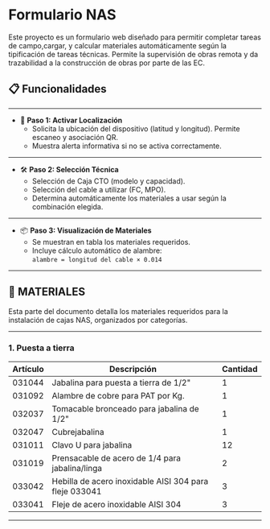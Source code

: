 # Formulario NAS

Este proyecto es un formulario web diseñado para permitir completar tareas de campo,cargar, y calcular materiales automáticamente según la tipificación de tareas técnicas.
Permite la supervisión de obras remota y da trazabilidad a la construcción de obras por parte de las EC.
## 📋 Funcionalidades

---

- 🧭 **Paso 1: Activar Localización**
  - Solicita la ubicación del dispositivo (latitud y longitud). Permite escaneo y asociación QR.
  - Muestra alerta informativa si no se activa correctamente.

---

- 🛠 **Paso 2: Selección Técnica**
  - Selección de Caja CTO (modelo y capacidad).
  - Selección del cable a utilizar (FC, MPO).
  - Determina automáticamente los materiales a usar según la combinación elegida.

---

- 📦 **Paso 3: Visualización de Materiales**
  - Se muestran en tabla los materiales requeridos.
  - Incluye cálculo automático de alambre:  
    `alambre = longitud del cable × 0.014`

---

## 🧱 MATERIALES

Esta parte del documento detalla los materiales requeridos para la instalación de cajas NAS, organizados por categorías.

---

### 1. Puesta a tierra

| Artículo | Descripción | Cantidad |
| --- | --- | --- |
| 031044 | Jabalina para puesta a tierra de 1/2" | 1 |
| 031092 | Alambre de cobre para PAT por Kg. | 1 |
| 032037 | Tomacable bronceado para jabalina de 1/2" | 1 |
| 032047 | Cubrejabalina | 1 |
| 031011 | Clavo U para jabalina | 12 |
| 031019 | Prensacable de acero de 1/4 para jabalina/linga | 2 |
| 033042 | Hebilla de acero inoxidable AISI 304 para fleje 033041 | 3 |
| 033041 | Fleje de acero inoxidable AISI 304 | 3 |

---



